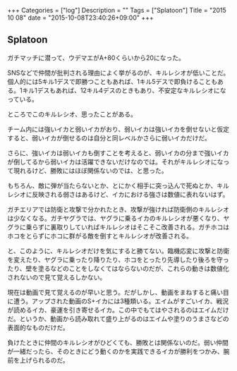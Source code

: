 +++
Categories = ["log"]
Description = ""
Tags = ["Splatoon"]
Title = "2015 10 08"
date = "2015-10-08T23:40:26+09:00"
+++

## Splatoon
ガチマッチに潜って、ウデマエがA+80くらいから20になった。

SNSなどで仲間が批判される理由によく挙がるのが、キルレシオが低いことだ。個人的には5キル1デスで即勝つこともあれば、1キル5デスで即負けることもある。1キル1デスもあれば、12キル4デスのときもあり、不安定なキルレシオになっている。

ところでこのキルレシオ、思ったことがある。

チーム内には強いイカと弱いイカがおり、弱いイカは強いイカを倒せないと仮定すると、弱いイカが倒せるのは自分と同レベルかさらに弱いイカだけだ。

さらに、強いイカは弱いイカも倒すことを考えると、弱いイカの分まで強いイカが倒してるから弱いイカは活躍できないだけなのでは。それがキルレシオになって現れるけど、勝敗にはほぼ関係ないのでは、と思った。

もちろん、敵に弾が当たらないとか、とにかく相手に突っ込んで死ぬとか、キルレシオに反映される弱さはあるけど、イカにおける強さは数値に表れないはず。

ガチエリアでは防衛と攻撃で分かれたとき、攻撃が強ければ防衛側のキルレシオは少なくなる。ガチヤグラでは、ヤグラに乗るイカのキルレシオが悪くなり、ヤグラに乗らずに裏取りしていればキルレシオはそこそこ改善される。ガチホコはホコをとらずにホコに群がる敵を倒すとキルレシオが改善される。

と、このように、キルレシオだけを気にすると勝てない。臨機応変に攻撃と防衛
を変えたり、ヤグラに乗ったり降りたり、ホコをとったり先導したり後ろを守ったり、壁を塗るなどのことをしなくてはならないのだが、これらの動きは数値化されないので見て覚えるしかない。

現在は動画で見て覚えるのが早いと思う。だがしかし、動画をまねすると痛い目に遭う。アップされた動画のS+イカには3種類いる。エイムがすごいイカ、戦況が読めるイカ、豪運を引き寄せるイカ。この中でもてはやされるのはエイムだけだ。というか、動画から読み取れて盛り上がるのはエイムや塗りのうまさなどの表面的なものだけだ。

負けたときに仲間のキルレシオがひどくても、勝敗とは関係ないのだ。弱い仲間が一緒だったら、そのときにどう動くのかを実践できるイカが勝利をつかみ、腕前を上げられるのだ。
